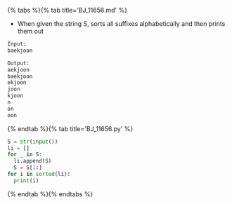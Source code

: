 {% tabs %}{% tab title='BJ_11656.md' %}

* When given the string S, sorts all suffixes alphabetically and then prints them out

```txt
Input:
baekjoon

Output:
aekjoon
baekjoon
ekjoon
joon
kjoon
n
on
oon
```

{% endtab %}{% tab title='BJ_11656.py' %}

```py
S = str(input())
li = []
for _ in S:
  li.append(S)
  S = S[1:]
for i in sorted(li):
  print(i)
```

{% endtab %}{% endtabs %}
